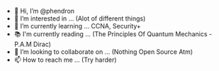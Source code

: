 - 👋 Hi, I’m @phendron
- 👀 I’m interested in ... (Alot of different things) 
- 🌱 I’m currently learning ... CCNA, Security+
- 📚 I'm currently reading ... (The Principles Of Quantum Mechanics - P.A.M Dirac) 
- 💞️ I’m looking to collaborate on ... (Nothing Open Source Atm) 
- 📫 How to reach me ... (Try harder) 

<!---
phendron/phendron is a ✨ special ✨ repository because its `README.md` (this file) appears on your GitHub profile.
You can click the Preview link to take a look at your changes.
--->
